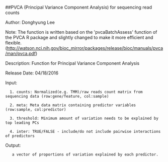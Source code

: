 ##PVCA (Principal Variance Component Analysis) for sequencing read counts


Author: Donghyung Lee


Note: The function is written based on the 'pvcaBatchAssess' function of the PVCA R package 
       and slightly changed to make it more efficient and flexible. 
       (http://watson.nci.nih.gov/bioc_mirror/packages/release/bioc/manuals/pvca/man/pvca.pdf)


Description: Function for Principal Variance Component Analysis


Release Date: 04/18/2016
 
 
Input:

      1. counts: Normalized(e.g. TMM)/raw reads count matrix from sequencing data (row:gene/feature, col:sample) 
               
      2. meta: Meta data matrix containing predictor variables (row:sample, col:predictor)
      
      3. threshold: Minimum amount of variation needs to be explained by top leading PCs
      
      4. inter: TRUE/FALSE - include/do not include pairwise interactions of predictors


Output: 

       a vector of proportions of variation explained by each predictor.
